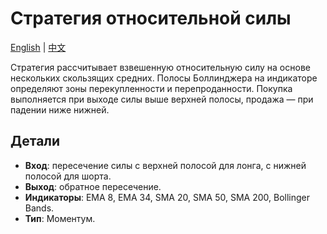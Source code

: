 # Стратегия относительной силы
[English](README.md) | [中文](README_cn.md)

Стратегия рассчитывает взвешенную относительную силу на основе нескольких скользящих средних.
Полосы Боллинджера на индикаторе определяют зоны перекупленности и перепроданности.
Покупка выполняется при выходе силы выше верхней полосы, продажа — при падении ниже нижней.

## Детали

- **Вход**: пересечение силы с верхней полосой для лонга, с нижней полосой для шорта.
- **Выход**: обратное пересечение.
- **Индикаторы**: EMA 8, EMA 34, SMA 20, SMA 50, SMA 200, Bollinger Bands.
- **Тип**: Моментум.
